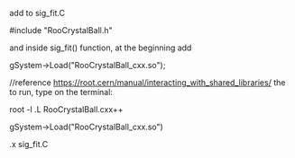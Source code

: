 add to sig_fit.C

#include "RooCrystalBall.h"

and inside sig_fit() function, at the beginning add 

gSystem->Load("RooCrystalBall_cxx.so");

//reference https://root.cern/manual/interacting_with_shared_libraries/
the to run, type on the terminal:

root -l
.L RooCrystalBall.cxx++

gSystem->Load("RooCrystalBall_cxx.so")

.x sig_fit.C
